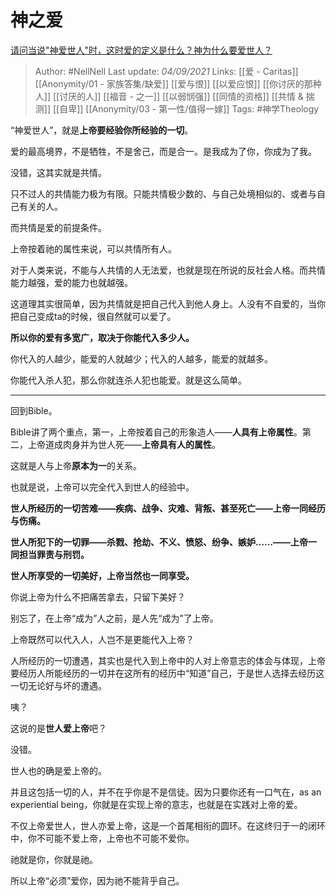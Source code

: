 # 神之爱
[请问当说"神爱世人"时，这时爱的定义是什么？神为什么要爱世人？](https://www.zhihu.com/question/372606574/answer/2102224652)

> Author: #NellNell 
Last update: *04/09/2021* 
Links: [[爱 - Caritas]] [[Anonymity/01 - 家族答集/缺爱]] [[爱与恨]] [[以爱应恨]] [[你讨厌的那种人]] [[讨厌的人]] [[福音 - 之一]] [[以弱悯强]] [[同情的资格]] [[共情 & 揣测]] [[自卑]] [[Anonymity/03 - 第一性/值得一嫁]]
Tags:  #神学Theology 

“神爱世人”，就是**上帝要经验你所经验的一切**。

爱的最高境界，不是牺牲，不是舍己，而是合一。是我成为了你，你成为了我。

没错，这其实就是共情。

只不过人的共情能力极为有限。只能共情极少数的、与自己处境相似的、或者与自己有关的人。

而共情是爱的前提条件。

上帝按着祂的属性来说，可以共情所有人。

对于人类来说，不能与人共情的人无法爱，也就是现在所说的反社会人格。而共情能力越强，爱的能力也就越强。

这道理其实很简单，因为共情就是把自己代入到他人身上。人没有不自爱的，当你把自己变成ta的时候，很自然就可以爱了。

**所以你的爱有多宽广，取决于你能代入多少人。**

你代入的人越少，能爱的人就越少；代入的人越多，能爱的就越多。

你能代入杀人犯，那么你就连杀人犯也能爱。就是这么简单。

---

回到Bible。

Bible讲了两个重点，第一，上帝按着自己的形象造人——**人具有上帝属性**。第二，上帝道成肉身并为世人死——**上帝具有人的属性**。

这就是人与上帝**原本为一**的关系。

也就是说，上帝可以完全代入到世人的经验中。

**世人所经历的一切苦难——疾病、战争、灾难、背叛、甚至死亡——上帝一同经历与伤痛。**

**世人所犯下的一切罪——杀戮、抢劫、不义、愤怒、纷争、嫉妒……——上帝一同担当罪责与刑罚。**

**世人所享受的一切美好，上帝当然也一同享受。**

你说上帝为什么不把痛苦拿去，只留下美好？

别忘了，在上帝“成为”人之前，是人先“成为”了上帝。

上帝既然可以代入人，人岂不是更能代入上帝？

人所经历的一切遭遇，其实也是代入到上帝中的人对上帝意志的体会与体现，上帝要经历人所能经历的一切并在这所有的经历中“知道”自己，于是世人选择去经历这一切无论好与坏的遭遇。

  

咦？

这说的是**世人爱上帝**吧？

没错。

世人也的确是爱上帝的。

并且这包括一切的人，并不在乎你是不是信徒。因为只要你还有一口气在，as an experiential being，你就是在实现上帝的意志，也就是在实践对上帝的爱。

不仅上帝爱世人，世人亦爱上帝，这是一个首尾相衔的圆环。在这终归于一的闭环中，你不可能不爱上帝，上帝也不可能不爱你。

祂就是你，你就是祂。

所以上帝“必须”爱你，因为祂不能背乎自己。